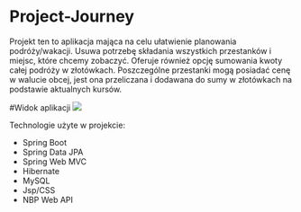 # Project-Journey

Projekt ten to aplikacja mająca na celu ułatwienie planowania podróży/wakacji. Usuwa potrzebę składania wszystkich przestanków i miejsc, które chcemy zobaczyć.
Oferuje również opcję sumowania kwoty całej podróży w złotówkach. Poszczególne przestanki mogą posiadać cenę w walucie obcej,
jest ona przeliczana i dodawana do sumy w złotówkach na podstawie 
aktualnych kursów.

#Widok aplikacji
![](github.com/Krzysztof-Zmijewski/Project-Journey/blob/develop/details-journey-view.gif)


Technologie użyte w projekcie:
- Spring Boot
- Spring Data JPA
- Spring Web MVC
- Hibernate
- MySQL
- Jsp/CSS
- NBP Web API